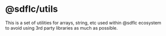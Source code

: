 # @sdflc/utils

This is a set of utilities for arrays, string, etc used within @sdflc ecosystem to avoid using 3rd party libraries as much as possible.


